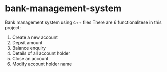 # bank-management-system
Bank management system using c++ files
There are 6 functionalitese in this project:
  1. Create a new account
  2. Depsit amount
  3. Balance enquiry
  4. Details of all account holder
  5. Close an account
  6. Modify account holder name
